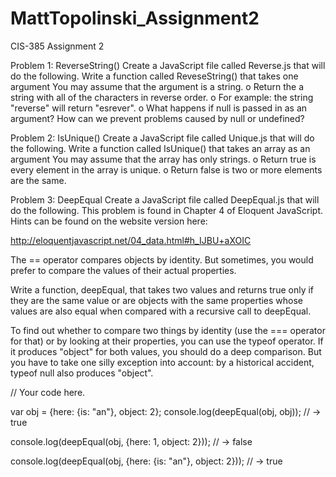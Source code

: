 # MattTopolinski_Assignment2
CIS-385 Assignment 2



Problem 1: ReverseString()
Create a JavaScript file called Reverse.js that will do the following.
Write a function called ReveseString() that takes one argument You may assume that the argument is a string.
o Return the a string with all of the characters in reverse order.
o For example: the string "reverse" will return "esrever".
o What happens if null is passed in as an argument? How can we prevent problems caused by null or undefined?

Problem 2: IsUnique()
Create a JavaScript file called Unique.js that will do the following.
Write a function called IsUnique() that takes an array as an argument You may assume that the array has only strings.
o Return true is every element in the array is unique.
o Return false is two or more elements are the same.

Problem 3: DeepEqual
Create a JavaScript file called DeepEqual.js that will do the following.
This problem is found in Chapter 4 of Eloquent JavaScript. Hints can be found on the website version here:

http://eloquentjavascript.net/04_data.html#h_IJBU+aXOIC

The == operator compares objects by identity. But sometimes, you would prefer to compare the values of their actual properties.

Write a function, deepEqual, that takes two values and returns true only if they are the same value or are objects with the same properties whose values are also equal when compared with a recursive call to deepEqual.

To find out whether to compare two things by identity (use the === operator for that) or by looking at their properties, you can use the typeof operator. If it produces "object" for both values, you should do a deep comparison. But you have to take one silly exception into account: by a historical accident, typeof null also produces "object".

// Your code here.

var obj = {here: {is: "an"}, object: 2};
console.log(deepEqual(obj, obj));
// → true

console.log(deepEqual(obj, {here: 1, object: 2}));
// → false

console.log(deepEqual(obj, {here: {is: "an"}, object: 2}));
// → true
